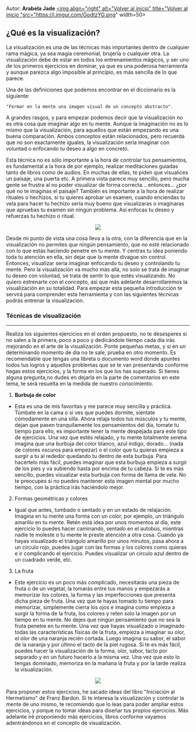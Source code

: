 Autor: **Arabela Jade**
<a href="https://github.com/Ocul-LB/Projecto-LB/wiki"><img align="right" alt="Volver al inicio" title="Volver al inicio "src="https://i.imgur.com/GodtzYG.png" width=50></a>

## ¿Qué es la visualización?

La visualización es una de las técnicas más importantes dentro de cualquier rama mágica, ya sea magia ceremonial, brujería o cualquier otra. La visualización debe de estar en todos los entrenamientos mágicos, y ser uno de los primeros ejercicios en dominar, ya que es una poderosa herramienta y aunque parezca algo imposible al principio, es más sencilla de lo que parece.

Una de las definiciones que podemos encontrar en el diccionario es la siguiente:

`"Formar en la mente una imagen visual de un concepto abstracto".`

A grandes rasgos, y para empezar podemos decir que la visualización no es otra cosa que imaginar algo en tu mente. Aunque la imaginación no es lo mismo que la visualización,  para aquellos que están empezando es una buena comparación. Ambos conceptos están relacionados, pero recuerda que no son exactamente iguales, la visualización sería imaginar con voluntad o enfocando tu deseo a algo en concreto.

Esta técnica no es sólo importante a la hora de controlar tus pensamientos, es fundamental a la hora de por ejemplo, realizar meditaciones guiadas tanto de libros como de audios. En muchas de ellas, te piden que visualices un paisaje, una puerta etc. A primera vista parece muy sencillo, pero mucha gente se frustra al no poder visualizar de forma correcta... entonces... ¿por qué no te imaginas el paisaje?
También es importante a la hora de realizar rituales o hechizos, si tu quieres aprobar un examen, cuando enciendas tu vela para hacer tu hechizo sería muy bueno que visualizaras o imaginaras que apruebas tu examen sin ningún problema. Así enfocas tu deseo y refuerzas tu hechizo o ritual.

<p align="center">
<img src="https://i.imgur.com/XwjaSJa.jpg"/>
</p>

Desde mi punto de vista una cosa lleva a la otra, con la diferencia que en la visualización no permites que ningún pensamiento, que no esté relacionado con lo que estás haciendo penetre en tu mente. Y centras tu idea poniendo toda tu atención en ella, sin dejar que la mente divague sin control. Entonces, visualizar sería imaginar enfocando tu deseo y controlando tu mente. Pero la visualización va mucho más allá, no solo se trata de imaginar tu deseo con voluntad, se trata de sentir lo que estés visualizando. No quiero estrenarte con el concepto, así que más adelante desarrollaremos la visualización en su totalidad. Para empezar esta pequeña introducción te servirá para comprender esta herramienta y con las siguientes técnicas podrás entrenar la visualización.

### Técnicas de visualización
<hr/>

Realiza los siguientes ejercicios en el orden propuesto, no te desesperes si no salen a la primera, poco a poco y dedicándole tiempo cada día irás mejorando en el arte de la visualización. Ponte pequeñas metas, y si en un determinando momento de día no te sale, prueba en otro momento. Es recomendable que tengas una libreta o documento word donde apuntes todos tus logros y aquellos problemas que se te van presentando conforme hagas estos ejercicios, y la forma en los que los has superado. Si tienes alguna pregunta,no  dudes en dejarla en la parte de comentarios en este tema, te será resuelta en la medida de nuestro conocimiento.


1. **Burbuja de color**
 * Esta es una de mis favoritas y me parece muy sencilla y práctica. Túmbate en la cama o si ves que puedes dormite, siéntate cómodamente en una silla. Ahora relaja todos tus músculos y tu mente, dejan que pasen tranquilamente los pensamientos del día, tomate tu tiempo para ello, es importante tener la mente despejada para este tipo de ejercicios. Una vez que estés relajado, y tu mente totalmente serena imagina que una burbuja del color blanco, azul índigo, dorado... (nada de colores oscuros para empezar) o el color que tu quieras empieza a surgir a tu al rededor quedando tu dentro de esta burbuja. Para hacértelo más fácil, puedes imaginar que esta burbuja empieza a surgir de los pies y va subiendo hasta por encima de tu cabeza. Si te es más sencillo, puedes visualizar esta burbuja con forma de llama de vela. No te preocupes si no puedes mantener esta imagen mental por mucho tiempo, con la práctica irás haciéndolo mejor.

2. Formas geométricas y colores
 * Igual que antes, tumbado o sentado y en un estado de relajación. Imagina en tu mente una forma con un color, por ejemplo, un triángulo amarillo en tu mente. Retén está idea por unos momentos al día, este ejercicio lo puedes hacer caminando, sentado en el autobús, mientras nadie te moleste o tu mente le preste atención a otra cosa. Cuando ya hayas visualizado el triángulo amarillo por unos minutos, pasa ahora a un círculo rojo, puedes jugar con las formas y los colores como quieras e ir complicando el ejercicio. Puedes visualizar un circulo azul dentro de un cuadrado verde, etc.

3. La fruta
 * Este ejercicio es un poco más complicado, necesitarás una pieza de fruta o de un vegetal, la tomarás entre tus manos y empezarás a memorizar los colores, la forma y las imperfecciones que presenta dicha pieza de fruta. Una vez que te hayas tomado tu tiempo para memorizar, simplemente cierra los ojos e imagina como empieza a surgir la forma de la fruta, los colores y reten solo la imagen por un tiempo en tu mente. No dejes que ningún pensamiento que no sea la fruta penetre en tu mente. Una vez que hayas visualizado o imaginado todas las características físicas de la fruta, empieza a imaginar su olor, el olor de una naranja recién cortada. Luego imagina su sabor, el sabor de la naranja y por último el tacto de la piel rugosa. Si te es más fácil, puedes hacer la visualización de la forma, olor, sabor, tacto por separado y en un futuro hacerlo a la misma vez. Una vez que esto lo tengas dominado, memoriza en la mañana la fruta y por la tarde realiza la visualización.

<p align="center">
<img src="https://i.imgur.com/efLQL1x.jpg"/>
</p>

Para proponer estos ejercicios, he sacado ideas del libro "Iniciación al Hermetismo" de Franz Bardon. Si te interesa la visualización y controlar la mente de uno mismo, te recomiendo que lo leas para poder ampliar estos ejercicios, y porque no tomar ideas para diseñar tus propios ejercicios. Más adelante iré proponiendo más ejercicios, libros conforme vayamos adentrándonos en el concepto de visualización.
